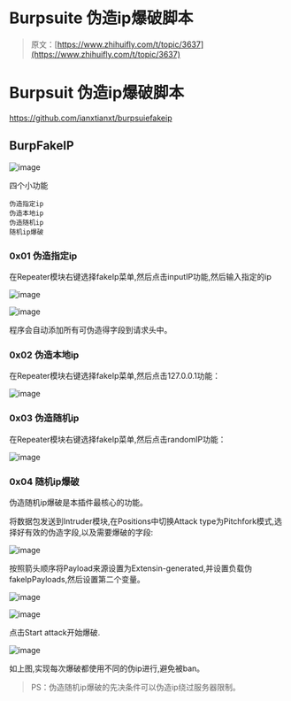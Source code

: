 # Burpsuite 伪造ip爆破脚本

> 原文：[https://www.zhihuifly.com/t/topic/3637](https://www.zhihuifly.com/t/topic/3637)

# Burpsuit 伪造ip爆破脚本

https://github.com/ianxtianxt/burpsuiefakeip

## BurpFakeIP

![image](img/d94e8b718d1bcde47ccadd76b5ecf0b3.png)

四个小功能

```
伪造指定ip
伪造本地ip
伪造随机ip
随机ip爆破 
```

### 0x01 伪造指定ip

在Repeater模块右键选择fakeIp菜单,然后点击inputIP功能,然后输入指定的ip

![image](img/ccf141e961bca71a06e14b7c0ef9e78a.png)

![image](img/742a4df72fb6daa9313a7c4a0d70c453.png)

程序会自动添加所有可伪造得字段到请求头中。

### 0x02 伪造本地ip

在Repeater模块右键选择fakeIp菜单,然后点击127.0.0.1功能：

![image](img/731b699fa79c404281ef1154bac56228.png)

### 0x03 伪造随机ip

在Repeater模块右键选择fakeIp菜单,然后点击randomIP功能：

![image](img/db02137cf3ae2f0d0a060df247f9e96e.png)

### 0x04 随机ip爆破

伪造随机ip爆破是本插件最核心的功能。

将数据包发送到Intruder模块,在Positions中切换Attack type为Pitchfork模式,选择好有效的伪造字段,以及需要爆破的字段:

![image](img/f2a11323035e9a28833cbba1b6957e20.png)

按照箭头顺序将Payload来源设置为Extensin-generated,并设置负载伪fakeIpPayloads,然后设置第二个变量。

![image](img/724bcc4e6be1b563ad9fce68eceb0004.png)

![image](img/e28c25c3231c5bab87340077a1262f93.png)

点击Start attack开始爆破.

![image](img/96247090400f3ea38320ad5c780b6166.png)

如上图,实现每次爆破都使用不同的伪ip进行,避免被ban。

> PS：伪造随机ip爆破的先决条件可以伪造ip绕过服务器限制。